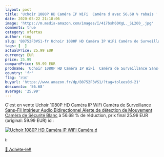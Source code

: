 ```yaml
---
layout: post
title: 'Uchoir 1080P HD Caméra IP WiFi  Caméra d avec 56.68 % rabais '
date: 2020-05-22 21:18:06
image: 'https://m.media-amazon.com/images/I/417bsh60XgL._SL200_.jpg'
comments: true
category: ofertas
author: ring
slug: 'B0752F3VS1-fr Uchoir 1080P HD Caméra IP WiFi Caméra de Surveillance...'
tags: [  ]
actualPrice: 25.99 EUR
currency: EUR
price: 25.99
comparePrice: 59.99 EUR
prodname: 'Uchoir 1080P HD Caméra IP WiFi  Caméra de Surveillance Sans-Fil Intérieur Audio Bidirectionnel  Alerte de détection de Mouvement  Caméra de Sécurité Blanc'
country: 'fr'
flag: '🇫🇷'
buyurl: 'https://www.amazon.fr/dp/B0752F3VS1/?tag=tolees0d-21'
descuento: '56.68'
average: '25.99'
---
```


C'est en vente [Uchoir 1080P HD Caméra IP WiFi  Caméra de Surveillance Sans-Fil Intérieur Audio Bidirectionnel  Alerte de détection de Mouvement  Caméra de Sécurité Blanc](https://www.amazon.fr/dp/B0752F3VS1/?tag=tolees0d-21)  à  56.68 % de réduction, prix final  25.99 EUR (original: 59.99 EUR) ici:

[![Uchoir 1080P HD Caméra IP WiFi  Caméra d](https://m.media-amazon.com/images/I/417bsh60XgL._SL200_.jpg)](https://www.amazon.fr/dp/B0752F3VS1/?tag=tolees0d-21)

ℹ️:


[🛒 Achète-le!!](https://www.amazon.fr/dp/B0752F3VS1/?tag=tolees0d-21)
